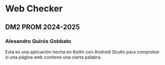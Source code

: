 # Web Checker
## DM2 PROM 2024-2025
### Alesandro Quirós Gobbato

Esta es una aplicación hecha en Kotlin con Android Studio para comprobar si una página web contiene una cierta palabra.

